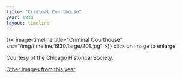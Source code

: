 ```yaml
---
title: "Criminal Courthouse"
year: 1930
layout: timeline
---
```


{{< image-timeline title="Criminal Courthouse" src="/img/timeline/1930/large/201.jpg" >}}
click on image to enlarge

Courtesy of the Chicago Historical Society. 

[Other images from this year](/historical/timeline/1930)